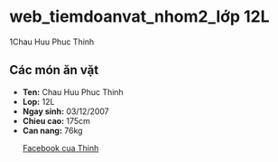 # web_tiemdoanvat_nhom2_lớp 12L
<!DOCTYPE html>  
<html>  
<head>  
    <title>Dao Thanh Hoang</title>  
<head>
<body>  
    <div>  
        <h>1Chau Huu Phuc Thinh</h1>  
    </div>  
    <main>  
        <h2>Các món ăn vặt</h2>  
        <ul>  
            <li><strong>Ten:</strong> <span>Chau Huu Phuc Thinh</span></li>  
            <li><strong>Lop:</strong> <span>12L</span></li>  
            <li><strong>Ngay sinh:</strong> <span>03/12/2007</span></li>  
            <li><strong>Chieu cao:</strong> <span>175cm</span></li>  
            <li><strong>Can nang:</strong> <span>76kg</span></li>
	  
	
<p><a href="https://www.facebook.com/chauhuu.phucthinh?mibextid=ZbWKwL"> Facebook cua Thinh</a></p> 
    </main>  
</body>  
</html>
